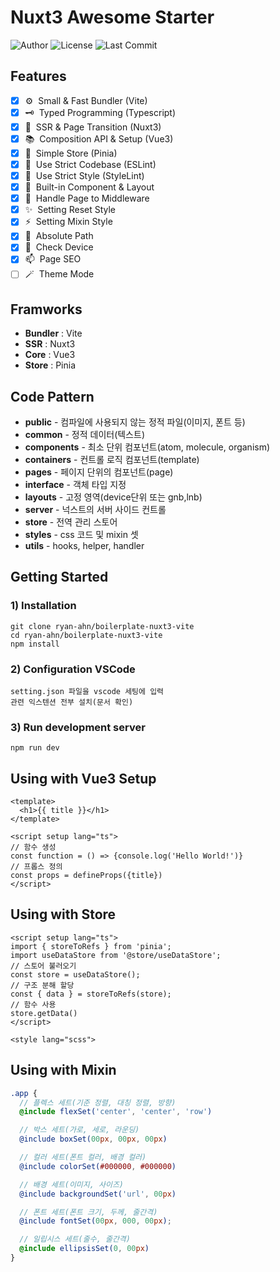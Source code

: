 # Nuxt3 Awesome Starter

![Author](https://img.shields.io/badge/Author-ryan-orange.svg)
![License](https://img.shields.io/badge/License-MIT-blue.svg)
![Last Commit](https://img.shields.io/github/last-commit/ryan-ahn/boilerplate-nuxt3-vite)

## Features
- [x] ⚙️&nbsp;&nbsp;Small & Fast Bundler (Vite)
- [x] 🗝️&nbsp;&nbsp;Typed Programming (Typescript)
- [x] 🧩&nbsp;&nbsp;SSR & Page Transition (Nuxt3)
- [x] 📚&nbsp;&nbsp;Composition API & Setup (Vue3)
- [x] 🕋&nbsp;&nbsp;Simple Store (Pinia)
- [x] 📙&nbsp;&nbsp;Use Strict Codebase (ESLint)
- [x] 📘&nbsp;&nbsp;Use Strict Style (StyleLint)
- [x] 🧵&nbsp;&nbsp;Built-in Component & Layout
- [x] 🚰&nbsp;&nbsp;Handle Page to Middleware
- [x] ✨&nbsp;&nbsp;Setting Reset Style
- [x] ⚡️&nbsp;&nbsp;Setting Mixin Style
- [x] 📍&nbsp;&nbsp;Absolute Path
- [x] 📱&nbsp;&nbsp;Check Device
- [x] 📫&nbsp;&nbsp;Page SEO
- [ ] 🪄&nbsp;&nbsp;Theme Mode

## Framworks
- **Bundler** : Vite
- **SSR** : Nuxt3
- **Core** : Vue3
- **Store** : Pinia

## Code Pattern
- **public** - 컴파일에 사용되지 않는 정적 파일(이미지, 폰트 등) <br/>
- **common** - 정적 데이터(텍스트) <br/>
- **components** - 최소 단위 컴포넌트(atom, molecule, organism) <br/>
- **containers** - 컨트롤 로직 컴포넌트(template) <br/>
- **pages** - 페이지 단위의 컴포넌트(page) <br/>
- **interface** - 객체 타입 지정 <br/>
- **layouts** - 고정 영역(device단위 또는 gnb,lnb) <br/>
- **server** - 넉스트의 서버 사이드 컨트롤 <br/>
- **store** - 전역 관리 스토어<br/>
- **styles** - css 코드 및 mixin 셋<br/>
- **utils** - hooks, helper, handler <br/>


## Getting Started
### 1) Installation
```shell
git clone ryan-ahn/boilerplate-nuxt3-vite
cd ryan-ahn/boilerplate-nuxt3-vite
npm install
```
### 2) Configuration VSCode
```shell
setting.json 파일을 vscode 세팅에 입력
관련 익스텐션 전부 설치(문서 확인)
```
### 3) Run development server
```shell
npm run dev
```

## Using with Vue3 Setup

```vue
<template>
  <h1>{{ title }}</h1>
</template>

<script setup lang="ts">
// 함수 생성
const function = () => {console.log('Hello World!')}
// 프롭스 정의
const props = defineProps({title})
</script>
```

## Using with Store

```vue
<script setup lang="ts">
import { storeToRefs } from 'pinia';
import useDataStore from '@store/useDataStore';
// 스토어 불러오기
const store = useDataStore();
// 구조 분해 할당
const { data } = storeToRefs(store);
// 함수 사용
store.getData()
</script>

<style lang="scss">
```

## Using with Mixin

```scss
.app {
  // 플렉스 세트(기준 정렬, 대칭 정렬, 방향)
  @include flexSet('center', 'center', 'row')

  // 박스 세트(가로, 세로, 라운딩)
  @include boxSet(00px, 00px, 00px)

  // 컬러 세트(폰트 컬러, 배경 컬러)
  @include colorSet(#000000, #000000)

  // 배경 세트(이미지, 사이즈)
  @include backgroundSet('url', 00px)

  // 폰트 세트(폰트 크기, 두께, 줄간격)
  @include fontSet(00px, 000, 00px);

  // 일립시스 세트(줄수, 줄간격)
  @include ellipsisSet(0, 00px)
}
```
